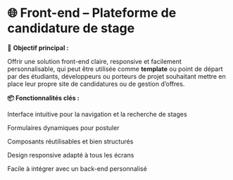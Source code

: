 # 🌐 Front-end – Plateforme de candidature de stage

🔧 **Objectif principal :** 

Offrir une solution front-end claire, responsive et facilement personnalisable, qui peut être utilisée comme **template** ou point de départ par des étudiants, développeurs ou porteurs de projet souhaitant mettre en place leur propre site de candidatures ou de gestion d’offres.

**📦 Fonctionnalités clés :**

Interface intuitive pour la navigation et la recherche de stages

Formulaires dynamiques pour postuler

Composants réutilisables et bien structurés

Design responsive adapté à tous les écrans

Facile à intégrer avec un back-end personnalisé
